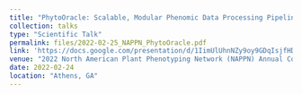 ```yaml
---
title: "PhytoOracle: Scalable, Modular Phenomic Data Processing Pipelines"
collection: talks
type: "Scientific Talk"
permalink: files/2022-02-25_NAPPN_PhytoOracle.pdf
link: 'https://docs.google.com/presentation/d/1IimUlUhnNZy9oy9GDqIsjfHDPvu3L-VQqrLdJkvaABM/edit?usp=sharing'
venue: "2022 North American Plant Phenotyping Network (NAPPN) Annual Conference"
date: 2022-02-24
location: "Athens, GA"
---
```

